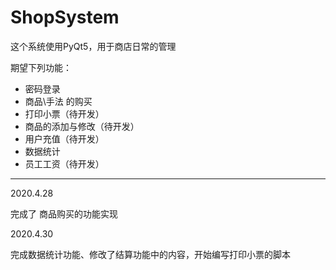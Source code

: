 # ShopSystem

这个系统使用PyQt5，用于商店日常的管理

期望下列功能：

- 密码登录
- 商品\手法 的购买
- 打印小票（待开发）
- 商品的添加与修改（待开发）
- 用户充值（待开发）
- 数据统计
- 员工工资（待开发）

-----

2020.4.28

完成了 商品购买的功能实现

2020.4.30

完成数据统计功能、修改了结算功能中的内容，开始编写打印小票的脚本

